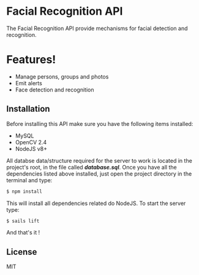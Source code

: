 # Facial Recognition API

The Facial Recognition API provide mechanisms for facial detection and recognition. 

# Features!

  - Manage persons, groups and photos
  - Emit alerts
  - Face detection and recognition
  
## Installation

Before installing this API make sure you have the following items installed:
  - MySQL 
  - OpenCV 2.4
  - NodeJS v8+
 
All databse data/structure required for the server to work is located in the project's root, in the file called __*database.sql*__.
Once you have all the dependencies listed above installed, just open the project directory in the terminal and type:
```sh
$ npm install 
```
This will install all dependencies related do NodeJS. To start the server type: 
```sh
$ sails lift
```
And that's it ! 

License
----

MIT


